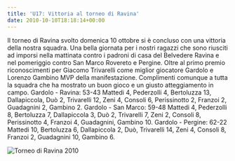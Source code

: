 ```yaml
---
title: 'U17: Vittoria al torneo di Ravina'
date: 2010-10-10T18:18:14+00:00
---
```

Il torneo di Ravina svolto domenica 10 ottobre si è concluso con una vittoria della nostra squadra. Una bella giornata per i nostri ragazzi che sono riusciti ad imporsi nella mattinata contro i padroni di casa del Belvedere Ravina e nel pomeriggio contro San Marco Rovereto e Pergine. Oltre al primo premio riconoscimenti per Giacomo Trivarelli come miglior giocatore Gardolo e Lorenzo Gambino MVP della manifestazione. Complimenti comunque a tutta la squadra che ha mostrato un buon gioco e un giusto atteggiamento in campo. Gardolo - Ravina: 53-43 Mattedi 4, Pederzolli 4, Bertoluzza 13, Dallapiccola, Duò 2, Trivarelli 12, Zeni 4, Consoli 6, Perissinotto 2, Franzoi 2, Guadagnini 2, Gambino 2. Gardolo - San Marco: 59-48 Mattedi 4, Pederzolli 8, Bertoluzza 7, Dallapiccola 3, Duò 2, Trivarelli 7, Zeni 2, Consoli 8, Perissinotto 4, Franzoi 4, Guadagnini, Gambino 10. Gardolo - Pergine: 62-22 Mattedi 10, Bertoluzza 6, Dallapiccola 2, Duò, Trivarelli 14, Zeni 4, Consoli 8, Franzoi 2, Guadagnini 10, Gambino 6.

![Torneo di Ravina 2010](http://www.basketgardolo.it/wp-content/uploads/2010/10/img_0022.jpg "Torneo di Ravina 2010")